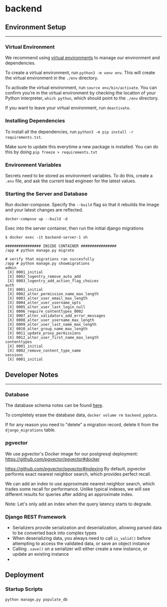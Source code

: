 # backend

## Environment Setup

---

### Virtual Environment

We recommend using [virtual environments](https://packaging.python.org/en/latest/guides/installing-using-pip-and-virtual-environments/#creating-a-virtual-environment) to manage our environment and dependencies.

To create a virtual environment, run `python3 -m venv env`. This will create the virtual environment in the `./env` directory.

To activate the virtual environment, run `source env/bin/activate`. You can confirm you’re in the virtual environment by checking the location of your Python interpreter, `which python`, which should point to the `./env` directory.

If you want to leave your virtual environment, run `deactivate`.

### Installing Dependencies

To install all the dependencies, run `python3 -m pip install -r requirements.txt`.

Make sure to update this everytime a new package is installed. You can do this by doing `pip freeze > requirements.txt`

### Environment Variables

Secrets need to be stored as environment variables. To do this, create a `.env` file, and ask the current lead engineer for the latest values.

### Starting the Server and Database

Run docker-compose. Specify the `--build` flag so that it rebuilds the image and your latest changes are reflected.

```
docker-compose up --build -d
```

Exec into the server container, then run the initial django migrations

```
$ docker exec -it backend-server-1 sh

################ INSIDE CONTAINER ################
/app # python manage.py migrate

# verify that migrations ran succesfully
/app # python manage.py showmigrations
admin
 [X] 0001_initial
 [X] 0002_logentry_remove_auto_add
 [X] 0003_logentry_add_action_flag_choices
auth
 [X] 0001_initial
 [X] 0002_alter_permission_name_max_length
 [X] 0003_alter_user_email_max_length
 [X] 0004_alter_user_username_opts
 [X] 0005_alter_user_last_login_null
 [X] 0006_require_contenttypes_0002
 [X] 0007_alter_validators_add_error_messages
 [X] 0008_alter_user_username_max_length
 [X] 0009_alter_user_last_name_max_length
 [X] 0010_alter_group_name_max_length
 [X] 0011_update_proxy_permissions
 [X] 0012_alter_user_first_name_max_length
contenttypes
 [X] 0001_initial
 [X] 0002_remove_content_type_name
sessions
 [X] 0001_initial
```

## Developer Notes

---

### Database

The database schema notes can be found [here](https://docs.google.com/document/d/1-SlmfU0e92863UKGlA0pu6Gk3kdn6AjJeSBMwFx_WaY/edit?usp=sharing).

To completely erase the database data, `docker volume rm backend_pgdata`.

If for any reason you need to "delete" a migration record, delete it from the `django_migrations` table.

### pgvector

We use pgvector's Docker image for our postgresql deployment:
https://github.com/pgvector/pgvector#docker

https://github.com/pgvector/pgvector#indexing
By default, pgvector performs exact nearest neighbor search, which provides perfect recall.

We can add an index to use approximate nearest neighbor search, which trades some recall for performance. Unlike typical indexes, we will see different results for queries after adding an approximate index.

Note: Let's only add an index when the query latency starts to degrade.

### Django REST Framework

- Serializers provide serialization and deserialization, allowing parsed data to be converted back into complex types
- When deserializing data, you always need to call `is_valid()` before attempting to access the validated data, or save an object instance
- Calling `.save()` on a serializer will either create a new instance, or update an existing instance
-

## Deployment

### Startup Scripts

```
python manage.py populate_db
```
